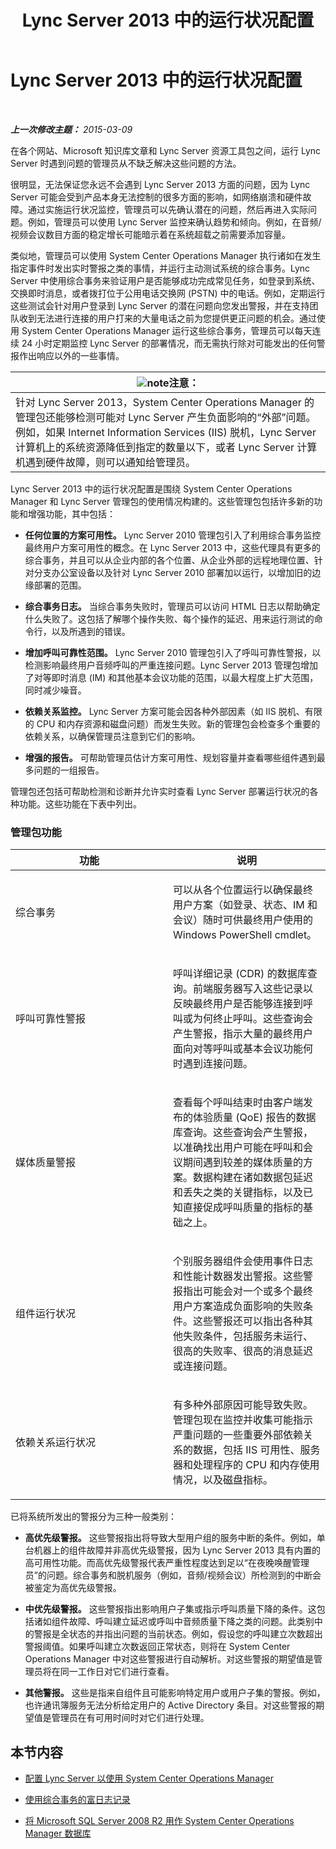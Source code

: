 ﻿---
title: Lync Server 2013 中的运行状况配置
TOCTitle: Lync Server 2013 中的运行状况配置
ms:assetid: c00a8c8e-c2d2-4557-8c42-211c7cc96550
ms:mtpsurl: https://technet.microsoft.com/zh-cn/library/JJ205234(v=OCS.15)
ms:contentKeyID: 49314119
ms.date: 05/19/2016
mtps_version: v=OCS.15
ms.translationtype: HT
---

# Lync Server 2013 中的运行状况配置

 

_**上一次修改主题：** 2015-03-09_

在各个网站、Microsoft 知识库文章和 Lync Server 资源工具包之间，运行 Lync Server 时遇到问题的管理员从不缺乏解决这些问题的方法。

很明显，无法保证您永远不会遇到 Lync Server 2013 方面的问题，因为 Lync Server 可能会受到产品本身无法控制的很多方面的影响，如网络崩溃和硬件故障。通过实施运行状况监控，管理员可以先确认潜在的问题，然后再进入实际问题。例如，管理员可以使用 Lync Server 监控来确认趋势和倾向。例如，在音频/视频会议数目方面的稳定增长可能暗示着在系统超载之前需要添加容量。

类似地，管理员可以使用 System Center Operations Manager 执行诸如在发生指定事件时发出实时警报之类的事情，并运行主动测试系统的综合事务。Lync Server 中使用综合事务来验证用户是否能够成功完成常见任务，如登录到系统、交换即时消息，或者拨打位于公用电话交换网 (PSTN) 中的电话。例如，定期运行这些测试会针对用户登录到 Lync Server 的潜在问题向您发出警报，并在支持团队收到无法进行连接的用户打来的大量电话之前为您提供更正问题的机会。通过使用 System Center Operations Manager 运行这些综合事务，管理员可以每天连续 24 小时定期监控 Lync Server 的部署情况，而无需执行除对可能发出的任何警报作出响应以外的一些事情。

<table>
<thead>
<tr class="header">
<th><img src="images/Dn783119.note(OCS.15).gif" title="note" alt="note" />注意：</th>
</tr>
</thead>
<tbody>
<tr class="odd">
<td>针对 Lync Server 2013，System Center Operations Manager 的管理包还能够检测可能对 Lync Server 产生负面影响的“外部”问题。例如，如果 Internet Information Services (IIS) 脱机，Lync Server 计算机上的系统资源降低到指定的数量以下，或者 Lync Server 计算机遇到硬件故障，则可以通知给管理员。</td>
</tr>
</tbody>
</table>


Lync Server 2013 中的运行状况配置是围绕 System Center Operations Manager 和 Lync Server 管理包的使用情况构建的。这些管理包包括许多新的功能和增强功能，其中包括：

  - **任何位置的方案可用性。** Lync Server 2010 管理包引入了利用综合事务监控最终用户方案可用性的概念。在 Lync Server 2013 中，这些代理具有更多的综合事务，并且可以从企业内部的各个位置、从企业外部的远程地理位置、针对分支办公室设备以及针对 Lync Server 2010 部署加以运行，以增加旧的边缘部署的范围。

  - **综合事务日志。** 当综合事务失败时，管理员可以访问 HTML 日志以帮助确定什么失败了。这包括了解哪个操作失败、每个操作的延迟、用来运行测试的命令行，以及所遇到的错误。

  - **增加呼叫可靠性范围。** Lync Server 2010 管理包引入了呼叫可靠性警报，以检测影响最终用户音频呼叫的严重连接问题。Lync Server 2013 管理包增加了对等即时消息 (IM) 和其他基本会议功能的范围，以最大程度上扩大范围，同时减少噪音。

  - **依赖关系监控。** Lync Server 方案可能会因各种外部因素（如 IIS 脱机、有限的 CPU 和内存资源和磁盘问题）而发生失败。新的管理包会检查多个重要的依赖关系，以确保管理员注意到它们的影响。

  - **增强的报告。** 可帮助管理员估计方案可用性、规划容量并查看哪些组件遇到最多问题的一组报告。

管理包还包括可帮助检测和诊断并允许实时查看 Lync Server 部署运行状况的各种功能。这些功能在下表中列出。

### 管理包功能

<table>
<colgroup>
<col style="width: 50%" />
<col style="width: 50%" />
</colgroup>
<thead>
<tr class="header">
<th>功能</th>
<th>说明</th>
</tr>
</thead>
<tbody>
<tr class="odd">
<td><p>综合事务</p></td>
<td><p>可以从各个位置运行以确保最终用户方案（如登录、状态、IM 和会议）随时可供最终用户使用的 Windows PowerShell cmdlet。</p></td>
</tr>
<tr class="even">
<td><p>呼叫可靠性警报</p></td>
<td><p>呼叫详细记录 (CDR) 的数据库查询。前端服务器写入这些记录以反映最终用户是否能够连接到呼叫或为何终止呼叫。这些查询会产生警报，指示大量的最终用户面向对等呼叫或基本会议功能何时遇到连接问题。</p></td>
</tr>
<tr class="odd">
<td><p>媒体质量警报</p></td>
<td><p>查看每个呼叫结束时由客户端发布的体验质量 (QoE) 报告的数据库查询。这些查询会产生警报，以准确找出用户可能在呼叫和会议期间遇到较差的媒体质量的方案。数据构建在诸如数据包延迟和丢失之类的关键指标，以及已知直接促成呼叫质量的指标的基础之上。</p></td>
</tr>
<tr class="even">
<td><p>组件运行状况</p></td>
<td><p>个别服务器组件会使用事件日志和性能计数器发出警报。这些警报指出可能会对一个或多个最终用户方案造成负面影响的失败条件。这些警报还可以指出各种其他失败条件，包括服务未运行、很高的失败率、很高的消息延迟或连接问题。</p></td>
</tr>
<tr class="odd">
<td><p>依赖关系运行状况</p></td>
<td><p>有多种外部原因可能导致失败。管理包现在监控并收集可能指示严重问题的一些重要外部依赖关系的数据，包括 IIS 可用性、服务器和处理程序的 CPU 和内存使用情况，以及磁盘指标。</p></td>
</tr>
</tbody>
</table>


已将系统所发出的警报分为三种一般类别：

  - **高优先级警报。** 这些警报指出将导致大型用户组的服务中断的条件。例如，单台机器上的组件故障并非高优先级警报，因为 Lync Server 2013 具有内置的高可用性功能。而高优先级警报代表严重性程度达到足以“在夜晚唤醒管理员”的问题。综合事务和脱机服务（例如，音频/视频会议）所检测到的中断会被鉴定为高优先级警报。

  - **中优先级警报。** 这些警报指出影响用户子集或指示呼叫质量下降的条件。这包括诸如组件故障、呼叫建立延迟或呼叫中音频质量下降之类的问题。此类别中的警报是全状态的并指出问题的当前状态。例如，假设您的呼叫建立次数超出警报阈值。如果呼叫建立次数返回正常状态，则将在 System Center Operations Manager 中对这些警报进行自动解析。对这些警报的期望值是管理员将在同一工作日对它们进行查看。

  - **其他警报。** 这些是指来自组件且可能影响特定用户或用户子集的警报。例如，也许通讯簿服务无法分析给定用户的 Active Directory 条目。对这些警报的期望值是管理员在有可用时间时对它们进行处理。

## 本节内容

  - [配置 Lync Server 以使用 System Center Operations Manager](lync-server-2013-configuring-lync-server-to-work-with-system-center-operations-manager.md)

  - [使用综合事务的富日志记录](lync-server-2013-using-rich-logging-for-synthetic-transactions.md)

  - [将 Microsoft SQL Server 2008 R2 用作 System Center Operations Manager 数据库](lync-server-2013-using-microsoft-sql-server-2008-r2-as-your-system-center-operations-manager-database.md)

